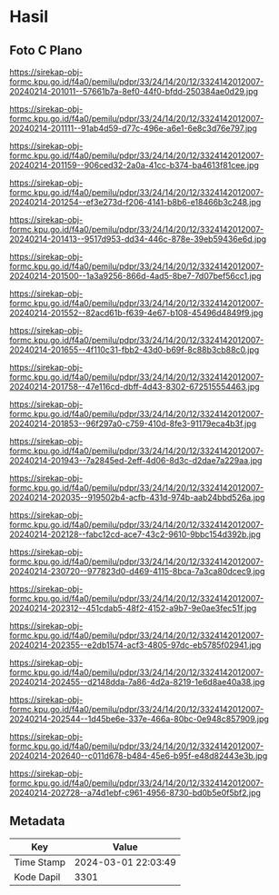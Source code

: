 # Hasil

## Foto C Plano

https://sirekap-obj-formc.kpu.go.id/f4a0/pemilu/pdpr/33/24/14/20/12/3324142012007-20240214-201011--57661b7a-8ef0-44f0-bfdd-250384ae0d29.jpg

https://sirekap-obj-formc.kpu.go.id/f4a0/pemilu/pdpr/33/24/14/20/12/3324142012007-20240214-201111--91ab4d59-d77c-496e-a6e1-6e8c3d76e797.jpg

https://sirekap-obj-formc.kpu.go.id/f4a0/pemilu/pdpr/33/24/14/20/12/3324142012007-20240214-201159--906ced32-2a0a-41cc-b374-ba4613f81cee.jpg

https://sirekap-obj-formc.kpu.go.id/f4a0/pemilu/pdpr/33/24/14/20/12/3324142012007-20240214-201254--ef3e273d-f206-4141-b8b6-e18466b3c248.jpg

https://sirekap-obj-formc.kpu.go.id/f4a0/pemilu/pdpr/33/24/14/20/12/3324142012007-20240214-201413--9517d953-dd34-446c-878e-39eb59436e6d.jpg

https://sirekap-obj-formc.kpu.go.id/f4a0/pemilu/pdpr/33/24/14/20/12/3324142012007-20240214-201500--1a3a9256-866d-4ad5-8be7-7d07bef56cc1.jpg

https://sirekap-obj-formc.kpu.go.id/f4a0/pemilu/pdpr/33/24/14/20/12/3324142012007-20240214-201552--82acd61b-f639-4e67-b108-45496d4849f9.jpg

https://sirekap-obj-formc.kpu.go.id/f4a0/pemilu/pdpr/33/24/14/20/12/3324142012007-20240214-201655--4f110c31-fbb2-43d0-b69f-8c88b3cb88c0.jpg

https://sirekap-obj-formc.kpu.go.id/f4a0/pemilu/pdpr/33/24/14/20/12/3324142012007-20240214-201758--47e116cd-dbff-4d43-8302-672515554463.jpg

https://sirekap-obj-formc.kpu.go.id/f4a0/pemilu/pdpr/33/24/14/20/12/3324142012007-20240214-201853--96f297a0-c759-410d-8fe3-91179eca4b3f.jpg

https://sirekap-obj-formc.kpu.go.id/f4a0/pemilu/pdpr/33/24/14/20/12/3324142012007-20240214-201943--7a2845ed-2eff-4d06-8d3c-d2dae7a229aa.jpg

https://sirekap-obj-formc.kpu.go.id/f4a0/pemilu/pdpr/33/24/14/20/12/3324142012007-20240214-202035--919502b4-acfb-431d-974b-aab24bbd526a.jpg

https://sirekap-obj-formc.kpu.go.id/f4a0/pemilu/pdpr/33/24/14/20/12/3324142012007-20240214-202128--fabc12cd-ace7-43c2-9610-9bbc154d392b.jpg

https://sirekap-obj-formc.kpu.go.id/f4a0/pemilu/pdpr/33/24/14/20/12/3324142012007-20240214-230720--977823d0-d469-4115-8bca-7a3ca80dcec9.jpg

https://sirekap-obj-formc.kpu.go.id/f4a0/pemilu/pdpr/33/24/14/20/12/3324142012007-20240214-202312--451cdab5-48f2-4152-a9b7-9e0ae3fec51f.jpg

https://sirekap-obj-formc.kpu.go.id/f4a0/pemilu/pdpr/33/24/14/20/12/3324142012007-20240214-202355--e2db1574-acf3-4805-97dc-eb5785f02941.jpg

https://sirekap-obj-formc.kpu.go.id/f4a0/pemilu/pdpr/33/24/14/20/12/3324142012007-20240214-202455--d2148dda-7a86-4d2a-8219-1e6d8ae40a38.jpg

https://sirekap-obj-formc.kpu.go.id/f4a0/pemilu/pdpr/33/24/14/20/12/3324142012007-20240214-202544--1d45be6e-337e-466a-80bc-0e948c857909.jpg

https://sirekap-obj-formc.kpu.go.id/f4a0/pemilu/pdpr/33/24/14/20/12/3324142012007-20240214-202640--c011d678-b484-45e6-b95f-e48d82443e3b.jpg

https://sirekap-obj-formc.kpu.go.id/f4a0/pemilu/pdpr/33/24/14/20/12/3324142012007-20240214-202728--a74d1ebf-c961-4956-8730-bd0b5e0f5bf2.jpg


## Metadata

| Key        | Value               |
| ---------- | ------------------- |
| Time Stamp | 2024-03-01 22:03:49 |
| Kode Dapil | 3301                |



